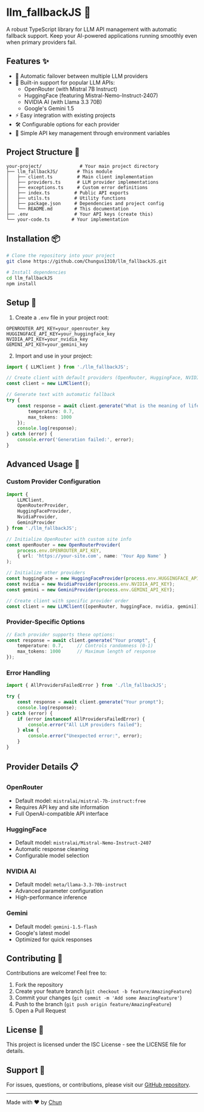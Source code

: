 # llm_fallbackJS 🤖

A robust TypeScript library for LLM API management with automatic fallback support. Keep your AI-powered applications running smoothly even when primary providers fail.

## Features ✨

- 🔄 Automatic failover between multiple LLM providers
- 🎯 Built-in support for popular LLM APIs:
  - OpenRouter (with Mistral 7B Instruct)
  - HuggingFace (featuring Mistral-Nemo-Instruct-2407)
  - NVIDIA AI (with Llama 3.3 70B)
  - Google's Gemini 1.5
- ⚡ Easy integration with existing projects
- 🛠️ Configurable options for each provider
- 🔑 Simple API key management through environment variables

## Project Structure 📁

```
your-project/              # Your main project directory
├── llm_fallbackJS/       # This module
│   ├── client.ts         # Main client implementation
│   ├── providers.ts      # LLM provider implementations
│   ├── exceptions.ts     # Custom error definitions
│   ├── index.ts         # Public API exports
│   ├── utils.ts         # Utility functions
│   ├── package.json     # Dependencies and project config
│   └── README.md        # This documentation
├── .env                 # Your API keys (create this)
└── your-code.ts        # Your implementation
```

## Installation 📦

```bash
# Clone the repository into your project
git clone https://github.com/Chungus1310/llm_fallbackJS.git

# Install dependencies
cd llm_fallbackJS
npm install
```

## Setup 🚀

1. Create a `.env` file in your project root:

```env
OPENROUTER_API_KEY=your_openrouter_key
HUGGINGFACE_API_KEY=your_huggingface_key
NVIDIA_API_KEY=your_nvidia_key
GEMINI_API_KEY=your_gemini_key
```

2. Import and use in your project:

```typescript
import { LLMClient } from './llm_fallbackJS';

// Create client with default providers (OpenRouter, HuggingFace, NVIDIA, Gemini)
const client = new LLMClient();

// Generate text with automatic fallback
try {
    const response = await client.generate("What is the meaning of life?", {
        temperature: 0.7,
        max_tokens: 1000
    });
    console.log(response);
} catch (error) {
    console.error('Generation failed:', error);
}
```

## Advanced Usage 🔧

### Custom Provider Configuration

```typescript
import { 
    LLMClient, 
    OpenRouterProvider,
    HuggingFaceProvider,
    NvidiaProvider,
    GeminiProvider 
} from './llm_fallbackJS';

// Initialize OpenRouter with custom site info
const openRouter = new OpenRouterProvider(
    process.env.OPENROUTER_API_KEY,
    { url: 'https://your-site.com', name: 'Your App Name' }
);

// Initialize other providers
const huggingFace = new HuggingFaceProvider(process.env.HUGGINGFACE_API_KEY);
const nvidia = new NvidiaProvider(process.env.NVIDIA_API_KEY);
const gemini = new GeminiProvider(process.env.GEMINI_API_KEY);

// Create client with specific provider order
const client = new LLMClient([openRouter, huggingFace, nvidia, gemini]);
```

### Provider-Specific Options

```typescript
// Each provider supports these options:
const response = await client.generate("Your prompt", {
    temperature: 0.7,     // Controls randomness (0-1)
    max_tokens: 1000      // Maximum length of response
});
```

### Error Handling

```typescript
import { AllProvidersFailedError } from './llm_fallbackJS';

try {
    const response = await client.generate("Your prompt");
    console.log(response);
} catch (error) {
    if (error instanceof AllProvidersFailedError) {
        console.error("All LLM providers failed");
    } else {
        console.error("Unexpected error:", error);
    }
}
```

## Provider Details 📋

### OpenRouter
- Default model: `mistralai/mistral-7b-instruct:free`
- Requires API key and site information
- Full OpenAI-compatible API interface

### HuggingFace
- Default model: `mistralai/Mistral-Nemo-Instruct-2407`
- Automatic response cleaning
- Configurable model selection

### NVIDIA AI
- Default model: `meta/llama-3.3-70b-instruct`
- Advanced parameter configuration
- High-performance inference

### Gemini
- Default model: `gemini-1.5-flash`
- Google's latest model
- Optimized for quick responses

## Contributing 🤝

Contributions are welcome! Feel free to:

1. Fork the repository
2. Create your feature branch (`git checkout -b feature/AmazingFeature`)
3. Commit your changes (`git commit -m 'Add some AmazingFeature'`)
4. Push to the branch (`git push origin feature/AmazingFeature`)
5. Open a Pull Request

## License 📄

This project is licensed under the ISC License - see the LICENSE file for details.

## Support 💬

For issues, questions, or contributions, please visit our [GitHub repository](https://github.com/Chungus1310/llm_fallbackJS/issues).

---

Made with ❤️ by [Chun](https://github.com/Chungus1310)
